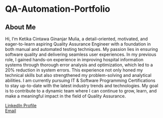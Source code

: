 # QA-Automation-Portfolio

## About Me

Hi, I’m Ketika Cintawa Ginanjar Mulia, a detail-oriented, motivated, and eager-to-learn aspiring Quality Assurance Engineer with a foundation in both manual and automated testing techniques. My passion lies in ensuring software quality and delivering seamless user experiences. In my previous role, I gained hands-on experience in improving hospital information systems through thorough error analysis and optimization, which led to a 20% reduction in system errors. This experience not only honed my technical skills but also strengthened my problem-solving and analytical abilities. I am currently pursuing IT & Software Programming Certifications to stay up-to-date with the latest industry trends and technologies. My goal is to contribute to a dynamic team where I can continue to grow, learn, and make a meaningful impact in the field of Quality Assurance.

[LinkedIn Profile](https://www.linkedin.com/in/ketika-cintawa/)  
[Email](ketikacintawa02@gmail.com)
